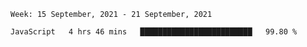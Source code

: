 <!--START_SECTION:waka-->
```text
Week: 15 September, 2021 - 21 September, 2021

JavaScript   4 hrs 46 mins   █████████████████████████   99.80 % 
```
<!--END_SECTION:waka-->
